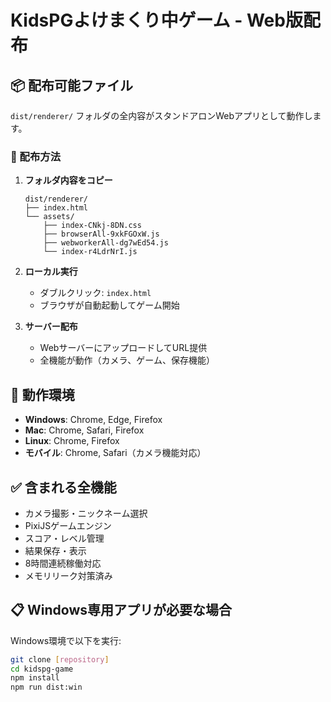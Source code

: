 # KidsPGよけまくり中ゲーム - Web版配布

## 📦 配布可能ファイル

`dist/renderer/` フォルダの全内容がスタンドアロンWebアプリとして動作します。

### 🚀 配布方法

1. **フォルダ内容をコピー**
   ```
   dist/renderer/
   ├── index.html
   └── assets/
       ├── index-CNkj-8DN.css
       ├── browserAll-9xkFGOxW.js
       ├── webworkerAll-dg7wEd54.js
       └── index-r4LdrNrI.js
   ```

2. **ローカル実行**
   - ダブルクリック: `index.html`
   - ブラウザが自動起動してゲーム開始

3. **サーバー配布**
   - WebサーバーにアップロードしてURL提供
   - 全機能が動作（カメラ、ゲーム、保存機能）

## 🎯 動作環境

- **Windows**: Chrome, Edge, Firefox
- **Mac**: Chrome, Safari, Firefox  
- **Linux**: Chrome, Firefox
- **モバイル**: Chrome, Safari（カメラ機能対応）

## ✅ 含まれる全機能

- カメラ撮影・ニックネーム選択
- PixiJSゲームエンジン
- スコア・レベル管理
- 結果保存・表示
- 8時間連続稼働対応
- メモリリーク対策済み

## 📋 Windows専用アプリが必要な場合

Windows環境で以下を実行:
```bash
git clone [repository]
cd kidspg-game
npm install
npm run dist:win
```